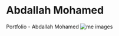 # Abdallah Mohamed

Portfolio - Abdallah Mohamed
![me images](https://unsplash.com/photos/_t-l5FFH8VA)